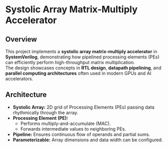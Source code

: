 # Systolic Array Matrix-Multiply Accelerator

## Overview
This project implements a **systolic array matrix-multiply accelerator** in **SystemVerilog**, demonstrating how pipelined processing elements (PEs) can efficiently perform high-throughput matrix multiplication.  
The design showcases concepts in **RTL design**, **datapath pipelining**, and **parallel computing architectures** often used in modern GPUs and AI accelerators.

## Architecture
- **Systolic Array:** 2D grid of Processing Elements (PEs) passing data rhythmically through the array.  
- **Processing Element (PE):**
  - Performs multiply-and-accumulate (MAC).
  - Forwards intermediate values to neighboring PEs.  
- **Pipeline:** Ensures continuous flow of operands and partial sums.  
- **Parameterizable:** Array dimensions and data width can be configured.

